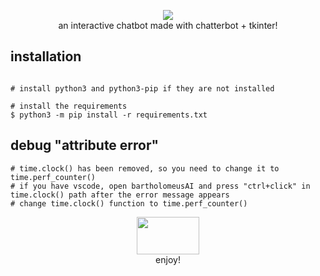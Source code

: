 <p align=center>

  <img src="https://i.imgur.com/8VhDMdu.png"/>

<br>
  <span>an interactive chatbot made with chatterbot + tkinter!
  <br>
</p>
  
  ## installation

```console

# install python3 and python3-pip if they are not installed

# install the requirements
$ python3 -m pip install -r requirements.txt
```

  ## debug "attribute error"
```console
# time.clock() has been removed, so you need to change it to time.perf_counter()
# if you have vscode, open bartholomeusAI and press "ctrl+click" in time.clock() path after the error message appears
# change time.clock() function to time.perf_counter()
```

<p align=center>
  <img src="https://i.imgur.com/hQbeGJG.png" width="100" height="60">
<br>
  <span>enjoy!
  <br>
</p>
